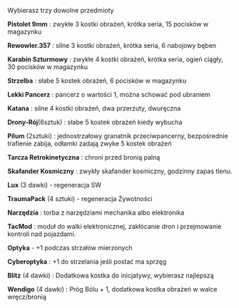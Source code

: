Wybierasz trzy dowolne przedmioty

**Pistolet 9mm** : zwykłe 3 kostki obrażeń, krótka seria, 15 pocisków w magazynku

**Rewowler.357** : silne 3 kostki obrażeń, krótka seria, 6 nabojowy bęben

**Karabin Szturmowy** : zwykłe 4 kostki obrażeń, krótka seria, ogień ciągły, 30 pocisków w magazynku

**Strzelba** : słabe 5 kostek obrażeń, 6 pocisków w magazynku

**Lekki Pancerz** : pancerz o wartości 1, można schować pod ubraniem

**Katana** : silne 4 kostki obrażeń, dwa przerzuty, dwuręczna

**Drony-Rój**(6sztuk) : słabe 5 kostek obrażeń kiedy wybucha

**Pilum** (2sztuki) : jednostrzałowy granatnik przeciwpancerny, bezpośrednie trafienie zabija, odłamki zadają zwyke 5 kostek obrażeń

**Tarcza Retrokinetyczna** : chroni przed bronią palną

**Skafander Kosmiczny** : zwykły skafander kosmiczny, godzinny zapas tlenu.

**Lux** (3 dawki) - regeneracja SW

**TraumaPack** (4 sztuki) - regeneracja Żywotności

**Narzędzia** : torba z narzędziami mechanika albo elektronika

**TacMod** : moduł do walki elektronicznej, zakłócanie dron i przejmowanie kontroli nad pojazdami.

**Optyka** - +1 podczas strzałów mierzonych

**Cyberoptyka** : +1 do strzelania jeśli postać ma sprzęg

**Blitz** (4 dawki) : Dodatkowa kostka do inicjatywy, wybierasz najlepszą

**Wendigo** (4 dawki) : Próg Bólu + 1, dodatkowa kostka obrażeń w walce wręcz/bronią
